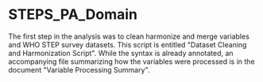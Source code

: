 # STEPS_PA_Domain

The first step in the analysis was to clean harmonize and merge variables and WHO STEP survey datasets. This script is entitled "Dataset Cleaning and Harmonization Script". While the syntax is already annotated, an accompanying file summarizing how the variables were processed is in the document "Variable Processing Summary".
